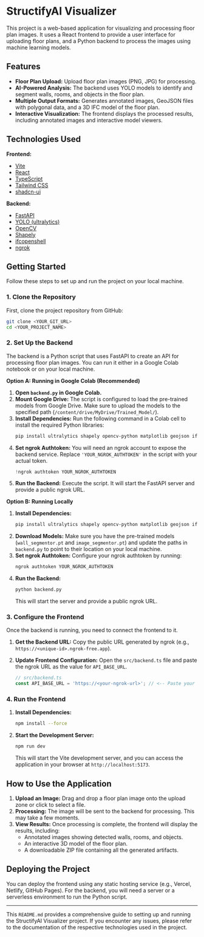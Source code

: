 # StructifyAI Visualizer

This project is a web-based application for visualizing and processing floor plan images. It uses a React frontend to provide a user interface for uploading floor plans, and a Python backend to process the images using machine learning models.

## Features

-   **Floor Plan Upload:** Upload floor plan images (PNG, JPG) for processing.
-   **AI-Powered Analysis:** The backend uses YOLO models to identify and segment walls, rooms, and objects in the floor plan.
-   **Multiple Output Formats:** Generates annotated images, GeoJSON files with polygonal data, and a 3D IFC model of the floor plan.
-   **Interactive Visualization:** The frontend displays the processed results, including annotated images and interactive model viewers.

## Technologies Used

**Frontend:**

-   [Vite](https://vitejs.dev/)
-   [React](https://reactjs.org/)
-   [TypeScript](https://www.typescriptlang.org/)
-   [Tailwind CSS](https://tailwindcss.com/)
-   [shadcn-ui](https://ui.shadcn.com/)

**Backend:**

-   [FastAPI](https://fastapi.tiangolo.com/)
-   [YOLO (ultralytics)](https://ultralytics.com/)
-   [OpenCV](https://opencv.org/)
-   [Shapely](https://shapely.readthedocs.io/en/stable/manual.html)
-   [ifcopenshell](http://ifcopenshell.org/)
-   [ngrok](https://ngrok.com/)

## Getting Started

Follow these steps to set up and run the project on your local machine.

### 1. Clone the Repository

First, clone the project repository from GitHub:

```bash
git clone <YOUR_GIT_URL>
cd <YOUR_PROJECT_NAME>
```

### 2. Set Up the Backend

The backend is a Python script that uses FastAPI to create an API for processing floor plan images. You can run it either in a Google Colab notebook or on your local machine.

**Option A: Running in Google Colab (Recommended)**

1.  **Open `backend.py` in Google Colab.**
2.  **Mount Google Drive:** The script is configured to load the pre-trained models from Google Drive. Make sure to upload the models to the specified path (`/content/drive/MyDrive/Trained_Model/`).
3.  **Install Dependencies:** Run the following command in a Colab cell to install the required Python libraries:
    ```bash
    pip install ultralytics shapely opencv-python matplotlib geojson ifcopenshell tqdm pyngrok fastapi uvicorn python-multipart nest_asyncio
    ```
4.  **Set ngrok Authtoken:** You will need an ngrok account to expose the backend service. Replace `'YOUR_NGROK_AUTHTOKEN'` in the script with your actual token.
    ```python
    !ngrok authtoken YOUR_NGROK_AUTHTOKEN
    ```
5.  **Run the Backend:** Execute the script. It will start the FastAPI server and provide a public ngrok URL.

**Option B: Running Locally**

1.  **Install Dependencies:**
    ```bash
    pip install ultralytics shapely opencv-python matplotlib geojson ifcopenshell tqdm pyngrok fastapi uvicorn python-multipart nest_asyncio
    ```
2.  **Download Models:** Make sure you have the pre-trained models (`wall_segmentor.pt` and `image_segmentor.pt`) and update the paths in `backend.py` to point to their location on your local machine.
3.  **Set ngrok Authtoken:** Configure your ngrok authtoken by running:
    ```bash
    ngrok authtoken YOUR_NGROK_AUTHTOKEN
    ```
4.  **Run the Backend:**
    ```bash
    python backend.py
    ```
    This will start the server and provide a public ngrok URL.

### 3. Configure the Frontend

Once the backend is running, you need to connect the frontend to it.

1.  **Get the Backend URL:** Copy the public URL generated by ngrok (e.g., `https://<unique-id>.ngrok-free.app`).
2.  **Update Frontend Configuration:** Open the `src/backend.ts` file and paste the ngrok URL as the value for `API_BASE_URL`.

    ```typescript
    // src/backend.ts
    const API_BASE_URL = 'https://<your-ngrok-url>'; // <-- Paste your URL here
    ```

### 4. Run the Frontend

1.  **Install Dependencies:**
    ```bash
    npm install --force
    ```
2.  **Start the Development Server:**
    ```bash
    npm run dev
    ```
    This will start the Vite development server, and you can access the application in your browser at `http://localhost:5173`.

## How to Use the Application

1.  **Upload an Image:** Drag and drop a floor plan image onto the upload zone or click to select a file.
2.  **Processing:** The image will be sent to the backend for processing. This may take a few moments.
3.  **View Results:** Once processing is complete, the frontend will display the results, including:
    -   Annotated images showing detected walls, rooms, and objects.
    -   An interactive 3D model of the floor plan.
    -   A downloadable ZIP file containing all the generated artifacts.

## Deploying the Project

You can deploy the frontend using any static hosting service (e.g., Vercel, Netlify, GitHub Pages). For the backend, you will need a server or a serverless environment to run the Python script.

---

This `README.md` provides a comprehensive guide to setting up and running the StructifyAI Visualizer project. If you encounter any issues, please refer to the documentation of the respective technologies used in the project.